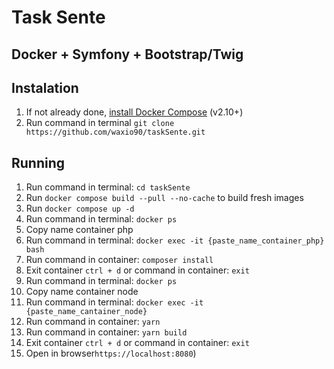 # Task Sente

## Docker + Symfony + Bootstrap/Twig

## Instalation

1. If not already done, [install Docker Compose](https://docs.docker.com/compose/install/) (v2.10+)
2. Run command in terminal `git clone https://github.com/waxio90/taskSente.git`

## Running

1. Run command in terminal: `cd taskSente`
2. Run `docker compose build --pull --no-cache` to build fresh images
3. Run `docker compose up -d`
4. Run command in terminal: `docker ps`
5. Copy name container php
6. Run command in terminal: `docker exec -it {paste_name_container_php} bash`
7. Run command in container: `composer install`
8. Exit container `ctrl + d` or command in container: `exit`
9. Run command in terminal: `docker ps`
10. Copy name container node
11. Run command in terminal: `docker exec -it {paste_name_cantainer_node}`
12. Run command in container: `yarn`
13. Run command in container: `yarn build`
14. Exit container `ctrl + d` or command in container: `exit`
15. Open in browser`https://localhost:8080`)
